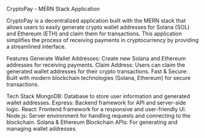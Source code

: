 CryptoPay - MERN Stack Application


CryptoPay is a decentralized application built with the MERN stack that allows users to easily generate crypto wallet addresses for Solana (SOL) and Ethereum (ETH) and claim them for transactions. This application simplifies the process of receiving payments in cryptocurrency by providing a streamlined interface.



Features
Generate Wallet Addresses: Create new Solana and Ethereum addresses for receiving payments.
Claim Address: Users can claim the generated wallet addresses for their crypto transactions.
Fast & Secure: Built with modern blockchain technologies (Solana, Ethereum) for secure transactions.


Tech Stack
MongoDB: Database to store user information and generated wallet addresses.
Express: Backend framework for API and server-side logic.
React: Frontend framework for a responsive and user-friendly UI.
Node.js: Server environment for handling requests and connecting to the blockchain.
Solana & Ethereum Blockchain APIs: For generating and managing wallet addresses.
